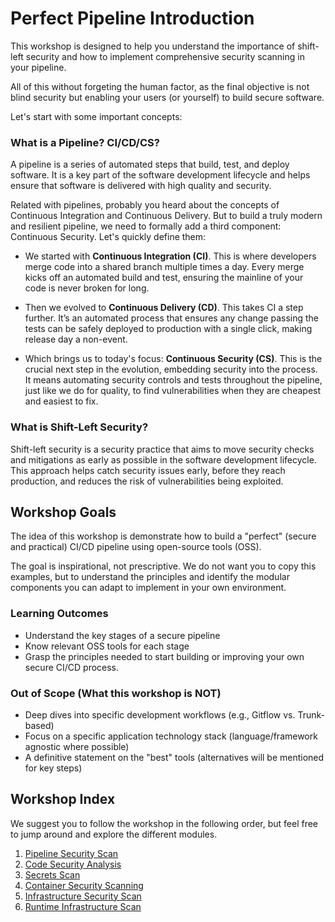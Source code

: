 # Perfect Pipeline Introduction

This workshop is designed to help you understand the importance of shift-left security and how to implement comprehensive security scanning in your pipeline.

All of this without forgeting the human factor, as the final objective is not blind security but enabling your users (or yourself) to build secure software.

Let's start with some important concepts:

### What is a Pipeline? CI/CD/CS?

A pipeline is a series of automated steps that build, test, and deploy software. It is a key part of the software development lifecycle and helps ensure that software is delivered with high quality and security.

Related with pipelines, probably you heard about the concepts of Continuous Integration and Continuous Delivery. But to build a truly modern and resilient pipeline, we need to formally add a third component: Continuous Security. Let's quickly define them:

- We started with **Continuous Integration (CI)**. This is where developers merge code into a shared branch multiple times a day. Every merge kicks off an automated build and test, ensuring the mainline of your code is never broken for long.

- Then we evolved to **Continuous Delivery (CD)**. This takes CI a step further. It’s an automated process that ensures any change passing the tests can be safely deployed to production with a single click, making release day a non-event.

- Which brings us to today's focus: **Continuous Security (CS)**. This is the crucial next step in the evolution, embedding security into the process. It means automating security controls and tests throughout the pipeline, just like we do for quality, to find vulnerabilities when they are cheapest and easiest to fix.

### What is Shift-Left Security?

Shift-left security is a security practice that aims to move security checks and mitigations as early as possible in the software development lifecycle. This approach helps catch security issues early, before they reach production, and reduces the risk of vulnerabilities being exploited.


## Workshop Goals
The idea of this workshop is demonstrate  how to build a "perfect" (secure and practical) CI/CD pipeline using open-source tools (OSS).

The goal is inspirational, not prescriptive. We do not want you to copy this examples, but to understand the principles and identify the modular components you can adapt to implement in your own environment.

### Learning Outcomes
- Understand the key stages of a secure pipeline
- Know relevant OSS tools for each stage
- Grasp the principles needed to start building or improving your own secure CI/CD process.


### Out of Scope (What this workshop is NOT)
- Deep dives into specific development workflows (e.g., Gitflow vs. Trunk-based)
- Focus on a specific application technology stack (language/framework agnostic where possible)
- A definitive statement on the "best" tools (alternatives will be mentioned for key steps)


## Workshop Index
We suggest you to follow the workshop in the following order, but feel free to jump around and explore the different modules.

1. [Pipeline Security Scan](pipeline_scan/)
2. [Code Security Analysis](code_scan/)
3. [Secrets Scan](secrets_scan/)
4. [Container Security Scanning](container_scan/)
5. [Infrastructure Security Scan](iac_scan/)
6. [Runtime Infrastructure Scan](runtime_infra_scan/)



